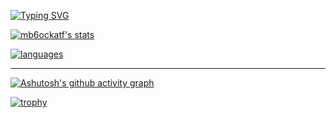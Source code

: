 [![Typing SVG](http://readme-typing-svg.herokuapp.com?font=Consolas&pause=1000&color=CEF7B2&multiline=true&width=435&lines=Hi+there)](https://git.io/typing-svg)

<!--
**mb6ockatf/mb6ockatf** is a ✨ _special_ ✨ repository because its `README.md` (this file) appears on your GitHub profile.

Here are some ideas to get you started:

- 🔭 I’m currently working on ...
- 🌱 I’m currently learning ...
- 👯 I’m looking to collaborate on ...
- 🤔 I’m looking for help with ...
- 💬 Ask me about ...
- 📫 How to reach me: ...
- ⚡ Fun fact: ...
-->

[![mb6ockatf's stats](https://github-readme-stats.vercel.app/api?username=mb6ockatf&count_private=true&show_icons=true&theme=dark&hide_border=true&cache_seconds=86400)](https://github.com/anuraghazra/github-readme-stats)

[![languages](https://github-readme-stats.vercel.app/api/top-langs/?username=mb6ockatf&count_private=true&show_icons=true&theme=dark&hide_border=true&layout=compact&langs_count=4&cache_seconds=8640)](https://github.com/anuraghazra/github-readme-stats)

------

[![Ashutosh's github activity graph](https://github-readme-activity-graph.cyclic.app/graph?username=mb6ockatf&theme=gotham)](https://github.com/ashutosh00710/github-readme-activity-graph)

[![trophy](https://github-profile-trophy.vercel.app/?username=mb6ockatf&theme=matrix)](https://github.com/mb6ockatf/github-profile-trophy)
